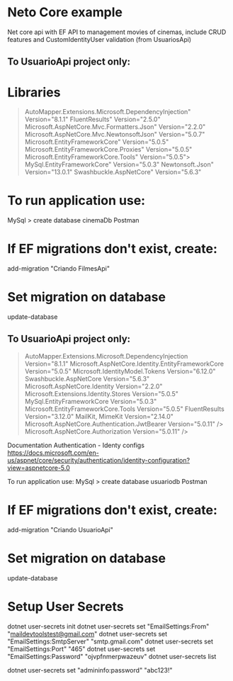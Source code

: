 # Neto Core example
Net core api with EF
API to management movies of cinemas, include CRUD features and CustomIdentityUser validation (from UsuariosApi)   

## To UsuarioApi project only:

# Libraries
> AutoMapper.Extensions.Microsoft.DependencyInjection" Version="8.1.1"
> FluentResults" Version="2.5.0"
> Microsoft.AspNetCore.Mvc.Formatters.Json" Version="2.2.0"
> Microsoft.AspNetCore.Mvc.NewtonsoftJson" Version="5.0.7"
> Microsoft.EntityFrameworkCore" Version="5.0.5"
> Microsoft.EntityFrameworkCore.Proxies" Version="5.0.5"
> Microsoft.EntityFrameworkCore.Tools" Version="5.0.5">  
> MySql.EntityFrameworkCore" Version="5.0.3"
> Newtonsoft.Json" Version="13.0.1"
> Swashbuckle.AspNetCore" Version="5.6.3"

# To run application use:
MySql > create database cinemaDb
Postman 

# If EF migrations don't exist, create:
add-migration "Criando FilmesApi"

# Set migration on database
update-database



## To UsuarioApi project only:
> AutoMapper.Extensions.Microsoft.DependencyInjection Version="8.1.1"
> Microsoft.AspNetCore.Identity.EntityFrameworkCore Version="5.0.5"
> Microsoft.IdentityModel.Tokens Version="6.12.0"
> Swashbuckle.AspNetCore Version="5.6.3"
> Microsoft.AspNetCore.Identity Version="2.2.0"
> Microsoft.Extensions.Identity.Stores Version="5.0.5"
> MySql.EntityFrameworkCore Version="5.0.3"
> Microsoft.EntityFrameworkCore.Tools Version="5.0.5"
> FluentResults Version="3.12.0"
> MailKit, MimeKit Version="2.14.0"	
> Microsoft.AspNetCore.Authentication.JwtBearer Version="5.0.11" />
> Microsoft.AspNetCore.Authorization Version="5.0.11" />

Documentation Authentication - Identy configs
https://docs.microsoft.com/en-us/aspnet/core/security/authentication/identity-configuration?view=aspnetcore-5.0

To run application use:
MySql > create database usuariodb
Postman 

# If EF migrations don't exist, create:
add-migration "Criando UsuarioApi"

# Set migration on database
update-database

# Setup User Secrets
dotnet user-secrets init
dotnet user-secrets set "EmailSettings:From" "maildevtoolstest@gmail.com"
dotnet user-secrets set "EmailSettings:SmtpServer" "smtp.gmail.com"
dotnet user-secrets set "EmailSettings:Port" "465"
dotnet user-secrets set "EmailSettings:Password" "ojvpfnmerpwazeuv"
dotnet user-secrets list


dotnet user-secrets set "admininfo:password" "abc123!"